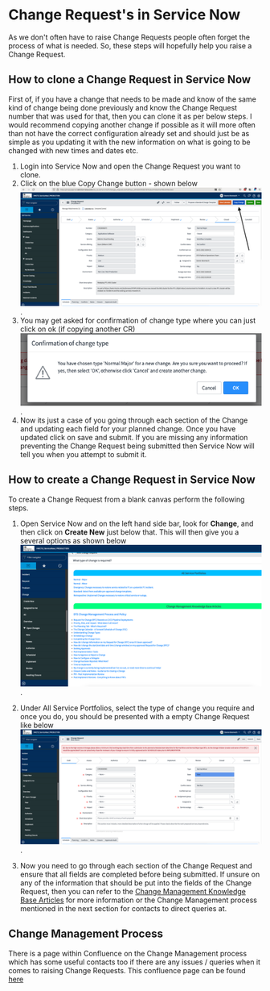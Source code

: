 # Change Request's in Service Now

As we don't often have to raise Change Requests people often forget the process of what is needed. So, these steps will hopefully help you raise a Change Request.

## How to clone a Change Request in Service Now

First of, if you have a change that needs to be made and know of the same kind of change being done previously and know the Change Request number that was used for that, then you can clone it as per below steps. I would recommend copying another change if possible as it will more often than not have the correct configuration already set and should just be as simple as you updating it with the new information on what is going to be changed with new times and dates etc.

1. Login into Service Now and open the Change Request you want to clone.
2. Click on the blue Copy Change button - shown below <br> ![copy-change](copy-change.png).
3. You may get asked for confirmation of change type where you can just click on ok (if copying another CR) <br> ![confirmation-change-type](confirmation-change-type.png).
4. Now its just a case of you going through each section of the Change and updating each field for your planned change. Once you have updated click on save and submit. If you are missing any information preventing the Change Request being submitted then Service Now will tell you when you attempt to submit it.

## How to create a Change Request in Service Now

To create a Change Request from a blank canvas perform the following steps.

1. Open Service Now and on the left hand side bar, look for **Change**, and then click on **Create New** just below that. This will then give you a several options as shown below <br> ![create-new-change-request](create-new-change-request.png).

2. Under All Service Portfolios, select the type of change you require and once you do, you should be presented with a empty Change Request like below <br> ![blank-change-request](blank-change-request.png). 

3. Now you need to go through each section of the Change Request and ensure that all fields are completed before being submitted. If unsure on any of the information that should be put into the fields of the Change Request, then you can refer to the [Change Management Knowledge Base Articles](https://mojcppprod.service-now.com/nav_to.do?uri=%2Fwizard_view.do%3Fsysparm_wizardAction%3Dsysverb_new%26sysparm_stack%3Dchange_request_list.do%26sysparm_parent%3D8db4a378c611227401b96457a060e0f4%26sys_target%3Dchange_request) for more information or the Change Management process mentioned in the next section for contacts to direct queries at.

## Change Management Process

There is a page within Confluence on the Change Management process which has some useful contacts too if there are any issues / queries when it comes to raising Change Requests. This confluence page can be found [here](https://tools.hmcts.net/confluence/pages/viewpage.action?spaceKey=DIP&title=Change+Management+Process+Page+1&__ncforminfo=1o4ynxfM2ltOrMW13oXq4jbZVK6ty1ldsLgwnEccS43e1w_uJXuugjl6OqVT4AB7EBtZ9CeUeoZwGCW4FPb39g==#ChangeManagementProcessPage1-WhatisChangeManagement)